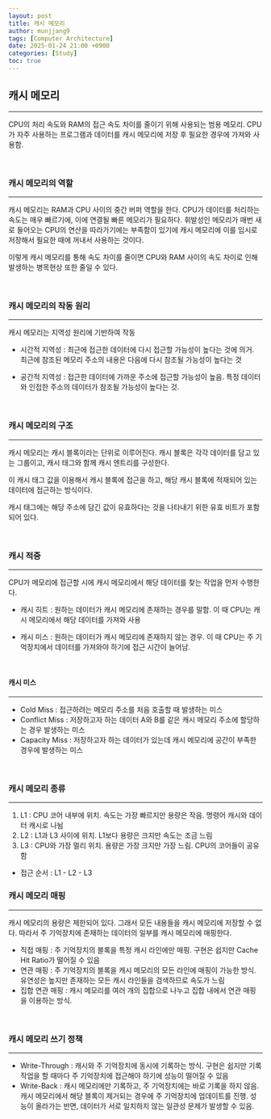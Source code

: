 ```yaml
---
layout: post
title: 캐시 메모리
author: munjjang9
tags: [Computer Architecture]
date: 2025-01-24 21:00 +0900
categories: [Study]
toc: true
---
```


## 캐시 메모리
---
CPU의 처리 속도와 RAM의 접근 속도 차이를 줄이기 위해 사용되는 범용 메모리. CPU가 자주 사용하는 프로그램과 데이터를 캐시 메모리에 저장 후 필요한 경우에 가져와 사용함.

<br>

### 캐시 메모리의 역할
---
캐시 메모리는 RAM과 CPU 사이의 중간 버퍼 역할을 한다. CPU가 데이터를 처리하는 속도는 매우 빠르기에, 이에 연결될 빠른 메모리가 필요하다. 휘발성인 메모리가 매번 새로 들어오는 CPU의 연산을 따라가기에는 부족함이 있기에 캐시 메모리에 이를 임시로 저장해서 필요한 때에 꺼내서 사용하는 것이다.

이렇게 캐시 메모리를 통해 속도 차이를 줄이면 CPU와 RAM 사이의 속도 차이로 인해 발생하는 병목현상 또한 줄일 수 있다.

<br>

### 캐시 메모리의 작동 원리
---
캐시 메모리는 지역성 원리에 기반하여 작동

- 시간적 지역성 : 최근에 접근한 데이터에 다시 접근할 가능성이 높다는 것에 의거. 최근에 참조된 메모리 주소의 내용은 다음에 다시 참조될 가능성이 높다는 것

- 공간적 지역성 : 접근한 데이터에 가까운 주소에 접근할 가능성이 높음. 특정 데이터와 인접한 주소의 데이터가 참조될 가능성이 높다는 것.

<br>

### 캐시 메모리의 구조
---
캐시 메모리는 캐시 블록이라는 단위로 이루어진다. 캐시 블록은 각각 데이터를 담고 있는 그룹이고, 캐시 태그와 함께 캐시 엔트리를 구성한다.

이 캐시 태그 값을 이용해서 캐시 블록에 접근을 하고, 해당 캐시 블록에 적재되어 있는 데이터에 접근하는 방식이다.

캐시 태그에는 해당 주소에 담긴 값이 유효하다는 것을 나타내기 위한 유효 비트가 포함되어 있다.

<br>

### 캐시 적중
---
CPU가 메모리에 접근할 시에 캐시 메모리에서 해당 데이터를 찾는 작업을 먼저 수행한다. 

- 캐시 히트 : 원하는 데이터가 캐시 메모리에 존재하는 경우를 말함. 이 때 CPU는 캐시 메모리에서 해당 데이터를 가져와 사용

- 캐시 미스 : 원하는 데이터가 캐시 메모리에 존재하지 않는 경우. 이 때 CPU는 주 기억장치에서 데이터를 가져와야 하기에 접근 시간이 늘어남.

<br>

#### 캐시 미스
---
- Cold Miss : 접근하려는 메모리 주소를 처음 호출할 때 발생하는 미스
- Conflict Miss : 저장하고자 하는 데이터 A와 B를 같은 캐시 메모리 주소에 할당하는 경우 발생하는 미스
- Capacity Miss : 저장하고자 하는 데이터가 있는데 캐시 메모리에 공간이 부족한 경우에 발생하는 미스

<br>

### 캐시 메모리 종류
---
1. L1 : CPU 코어 내부에 위치. 속도는 가장 빠르지만 용량은 작음. 명령어 캐시와 데이터 캐시로 나뉨
2. L2 : L1과 L3 사이에 위치. L1보다 용량은 크지만 속도는 조금 느림
3. L3 : CPU와 가장 멀리 위치. 용량은 가장 크지만 가장 느림. CPU의 코어들이 공유함

- 접근 순서 : L1 - L2 - L3

### 캐시 메모리 매핑
---
캐시 메모리의 용량은 제한되어 있다. 그래서 모든 내용들을 캐시 메모리에 저장할 수 없다. 따라서 주 기억장치에 존재하는 데이터의 일부를 캐시 메모리에 매핑한다.

- 직접 매핑 : 주 기억장치의 블록을 특정 캐시 라인에만 매핑. 구현은 쉽지만 Cache Hit Ratio가 떨어질 수 있음
- 연관 매핑 : 주 기억장치의 블록을 캐시 메모리의 모든 라인에 매핑이 가능한 방식. 유연성은 높지만 존재하는 모든 캐시 라인들을 검색하므로 속도가 느림
- 집합 연관 매핑 : 캐시 메모리를 여러 개의 집합으로 나누고 집합 내에서 연관 매핑을 이용하는 방식.

<br>

### 캐시 메모리 쓰기 정책
---
- Write-Through : 캐시와 주 기억장치에 동시에 기록하는 방식. 구현은 쉽지만 기록 작업을 할 때마다 주 기억장치에 접근해야 하기에 성능이 떨어질 수 있음
- Write-Back : 캐시 메모리에만 기록하고, 주 기억장치에는 바로 기록을 하지 않음. 캐시 메모리에서 해당 블록이 제거되는 경우에 주 기억장치에 업데이트를 진행. 성능이 올라가는 반면, 데이터가 서로 일치하지 않는 일관성 문제가 발생할 수 있음.